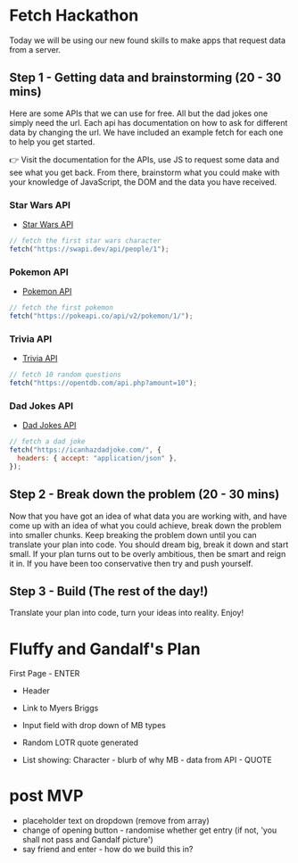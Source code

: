 # Fetch Hackathon

Today we will be using our new found skills to make apps that request data from a server.

## Step 1 - Getting data and brainstorming (20 - 30 mins)

Here are some APIs that we can use for free. All but the dad jokes one simply need the url. Each api has documentation on how to ask for different data by changing the url. We have included an example fetch for each one to help you get started.

👉 Visit the documentation for the APIs, use JS to request some data and see what you get back. From there, brainstorm what you could make with your knowledge of JavaScript, the DOM and the data you have received.

### Star Wars API

- [Star Wars API](https://swapi.dev/)

```js
// fetch the first star wars character
fetch("https://swapi.dev/api/people/1");
```

### Pokemon API

- [Pokemon API](https://pokeapi.co/)

```js
// fetch the first pokemon
fetch("https://pokeapi.co/api/v2/pokemon/1/");
```

### Trivia API

- [Trivia API](https://opentdb.com/api_config.php)

```js
// fetch 10 random questions
fetch("https://opentdb.com/api.php?amount=10");
```

### Dad Jokes API

- [Dad Jokes API](https://icanhazdadjoke.com/api)

```js
// fetch a dad joke
fetch("https://icanhazdadjoke.com/", {
  headers: { accept: "application/json" },
});
```

## Step 2 - Break down the problem (20 - 30 mins)

Now that you have got an idea of what data you are working with, and have come up with an idea of what you could achieve, break down the problem into smaller chunks. Keep breaking the problem down until you can translate your plan into code. You should dream big, break it down and start small. If your plan turns out to be overly ambitious, then be smart and reign it in. If you have been too conservative then try and push yourself.

## Step 3 - Build (The rest of the day!)

Translate your plan into code, turn your ideas into reality. Enjoy!



# Fluffy and Gandalf's Plan

First Page - ENTER

- Header
- Link to Myers Briggs
- Input field with drop down of MB types
- Random LOTR quote generated

- List showing: Character - blurb of why MB - data from API - QUOTE

# post MVP
  - placeholder text on dropdown (remove from array)
  - change of opening button - randomise whether get entry (if not, 'you shall not pass and Gandalf picture')
  - say friend and enter - how do we build this in? 